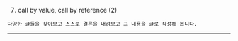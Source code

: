 7. call by value, call by reference (2)
```
다양한 글들을 찾아보고 스스로 결론을 내려보고 그 내용을 글로 작성해 봅니다.
```
--------------------------------------------------